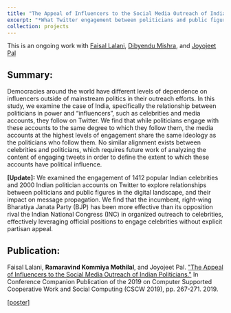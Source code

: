 ```yaml
---
title: "The Appeal of Influencers to the Social Media Outreach of Indian Politicians"
excerpt: "*What Twitter engagement between politicians and public figures mean in India's 2019 elections*<br/><img src='/images/bjp_mp_engagement_celebrity-small.png'>" 
collection: projects
---
```


This is an ongoing work with [Faisal Lalani](https://faisalmlalani.com/), [Dibyendu Mishra](), and [Joyojeet Pal](http://joyojeet.people.si.umich.edu/)
## Summary:
Democracies around the world have different levels of dependence on influencers outside of mainstream politics in their outreach efforts. In this study, we examine the case of India, specifically the relationship between politicians in power and “influencers”, such as celebrities and media accounts, they follow on Twitter. We find that while politicians engage with these accounts to the same degree to which they follow them, the media accounts at the highest levels of engagement share the same ideology as the politicians who follow them. No similar alignment exists between celebrities and politicians, which requires future work of analyzing the content of engaging tweets in order to define the extent to which these accounts have political influence.

**[Update]:** We examined the engagement of 1412 popular Indian celebrities and 2000 Indian politician accounts on Twitter to explore relationships between politicians and public figures in the digital landscape, and their impact on message propagation. We find that the incumbent, right-wing Bharatiya Janata Party (BJP) has been more effective than its opposition rival the Indian National Congress (INC) in organized outreach to celebrities, effectively leveraging official positions to engage celebrities without explicit partisan appeal.

## Publication:
Faisal Lalani, __Ramaravind Kommiya Mothilal__, and Joyojeet Pal. ["The Appeal of Influencers to the Social Media Outreach of Indian Politicians."](http://joyojeet.people.si.umich.edu/wp-content/uploads/2020/02/Appeal-of-Influencers.pdf) In Conference Companion Publication of the 2019 on Computer Supported Cooperative Work and Social Computing (CSCW 2019), pp. 267-271. 2019.

[[poster]](https://github.com/raam93/raam93.github.io/tree/master/files/celeb-poster.pdf)
